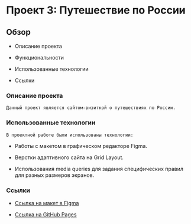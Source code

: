 # Проект 3: Путешествие по России

## Обзор

* Описание проекта

* Функциональности

* Использованные технологии

* Ссылки

### **Описание проекта**

    Данный проект является сайтом-визиткой о путешествиях по России.

### **Использованные технологии**

    В проектной работе были использованы технологии:

* Работы с макетом в графическом редакторе Figma.

* Верстки адаптивного сайта на Grid Layout.

* Использования media queries для задания специфических правил для разных размеров экранов.

### **Ссылки**

* [Ссылка на макет в Figma](https://www.figma.com/file/5S2WSbEFL6awjVWJ0NWL8Q/Sprint-3_-Russia-_-desktop-mobile?node-id=28503%3A0)

* [Ссылка на GitHub Pages]()
